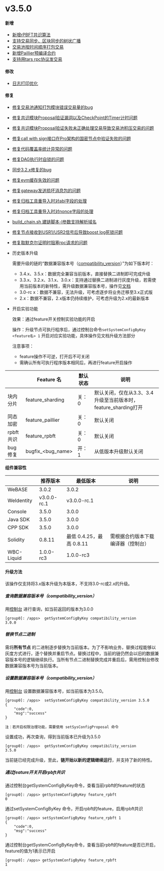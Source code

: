 # v3.5.0

#### 新增

* [新增rPBFT共识算法](https://github.com/FISCO-BCOS/FISCO-BCOS/pull/3602)
* [支持交易同步、区块同步的树状广播](https://github.com/FISCO-BCOS/FISCO-BCOS/pull/3630,)
* [交易池按时间顺序打包交易](https://github.com/FISCO-BCOS/FISCO-BCOS/pull/3889)
* [新增Paillier预编译合约](https://github.com/FISCO-BCOS/FISCO-BCOS/pull/3757)
* [支持用tars rpc协议发交易](https://github.com/FISCO-BCOS/FISCO-BCOS/pull/3718)

#### 修改

* [日志打印优化](https://github.com/FISCO-BCOS/FISCO-BCOS/pull/3845)

#### 修复

* [修复交易池通知打包模块错误交易量的bug](https://github.com/FISCO-BCOS/FISCO-BCOS/pull/3715)
* [修复共识模块Proposal验证漏洞以及CheckPoint的Timer计时问题](https://github.com/FISCO-BCOS/FISCO-BCOS/pull/3759)
* [修复共识模块Proposal验证失败未正确处理交易导致交易池积压交易的问题](https://github.com/FISCO-BCOS/FISCO-BCOS/pull/3809)
* [修复call with sign接口在Pro架构的国密节点中验证失败的问题](https://github.com/FISCO-BCOS/FISCO-BCOS/pull/3797)
* [修复代码覆盖率统计异常的问题](https://github.com/FISCO-BCOS/FISCO-BCOS/pull/3777)
* [修复DAG执行时自锁的问题](https://github.com/FISCO-BCOS/FISCO-BCOS/pull/3831)
* [同步3.2.x修复的bug](https://github.com/FISCO-BCOS/FISCO-BCOS/pull/3899)
* [修复evm缓存失效的问题](https://github.com/FISCO-BCOS/FISCO-BCOS/pull/3854)
* [修复gateway发送损坏消息包的问题](https://github.com/FISCO-BCOS/FISCO-BCOS/pull/3825)
* [修复归档工具重导入时对abi字段的处理](https://github.com/FISCO-BCOS/FISCO-BCOS/pull/3820)
* [修复归档工具重导入时对nonce字段的处理](https://github.com/FISCO-BCOS/FISCO-BCOS/pull/3811)
* [build_chain.sh 建链脚本-l参数支持解析域名](https://github.com/FISCO-BCOS/FISCO-BCOS/pull/3931)
* [修复节点接收到USR1/USR2信号后导致boost log死锁问题](https://github.com/FISCO-BCOS/FISCO-BCOS/pull/3947)
* [修复取默克尔证明时阻塞rpc请求的问题](https://github.com/FISCO-BCOS/FISCO-BCOS/pull/3955)


* 历史版本升级

  需要升级的链的“数据兼容版本号（[compatibility_version](#id5)）”为如下版本时：

  * 3.4.x、3.5.x：数据完全兼容当前版本，直接替换二进制即可完成升级
  * 3.3.x、3.2.x、3.1.x、3.0.x：支持通过替换二进制进行灰度升级，若需使用当前版本的新特性，需升级数据兼容版本号，操作见[文档](#id5)
  * 3.0-rc x：数据不兼容，无法升级，可考虑逐步将业务迁移至3.x正式版
  * 2.x：数据不兼容，2.x版本仍持续维护，可考虑升级为2.x的最新版本


* 开启实验功能

  效果：通过feature开关控制实验功能的开启

  操作：升级节点可执行程序后，通过控制台命令`setSystemConfigByKey <feature名> 1` 开启对应实验功能，具体操作见文档升级方法部分

  注意事项：
  * feature操作不可逆，打开后不可关闭
  * 需确认所有可执行程序版本相同后，再进行feature开启操作

|         | Feature 名           | 默认状态 | 说明                                         |
|---------|---------------------|------|--------------------------------------------|
| 块内分片    | feature_sharding    | 关：0  | 默认关闭，仅在从3.3、3.4升级至当前版本时，feature_sharding打开 |
| 同态加密    | feature_paillier    | 关：0  | 默认关闭                                       |
| rpbft共识 | feature_rpbft       | 关：0  | 默认关闭                                       |
| bug修复   | bugfix_\<bug_name\> | 开：1  | 从低版本升级默认关闭                                 |

**组件兼容性**

|            | 推荐版本        | 最低版本                | 说明                |
|------------|-------------|---------------------|-------------------|
| WeBASE     | 3.0.2       | 3.0.2               |                   |
| WeIdentity | v3.0.0-rc.1 | v3.0.0-rc.1         |                   |
| Console    | 3.5.0       | 3.0.0               |                   |
| Java SDK   | 3.5.0       | 3.0.0               |                   |
| CPP SDK    | 3.5.0       | 3.0.0               |                   |
| Solidity   | 0.8.11      | 最低 0.4.25，最高 0.8.11 | 需根据合约版本下载编译器（控制台） |
| WBC-Liquid | 1.0.0-rc3   | 1.0.0-rc3           |                   |

#### 升级方法

该操作仅支持将3.x版本升级为本版本，不支持3.0-rc或2.x的升级。

##### 查询数据兼容版本号（compatibility_version）

用[控制台](https://fisco-bcos-doc.readthedocs.io/zh_CN/latest/docs/operation_and_maintenance/console/console_commands.html#getsystemconfigbykey)
进行查询，如当前返回的版本为3.0.0

``` 
[group0]: /apps>  getSystemConfigByKey compatibility_version
3.0.0
```

##### 替换节点二进制

需将**所有节点**
的二进制逐步替换为当前版本。为了不影响业务，替换过程能够以灰度方式进行，逐个替换并重启节点。替换过程中，当前的链仍然会以旧的数据兼容版本号的逻辑继续执行。当所有节点二进制替换完成并重启后，需用控制台修改数据兼容版本号为当前版本。

##### 设置数据兼容版本号（compatibility_version）

用[控制台](https://fisco-bcos-doc.readthedocs.io/zh_CN/latest/docs/operation_and_maintenance/console/console_commands.html#setsystemconfigbykey)
设置数据兼容版本号，如当前版本为3.5.0。

```
[group0]: /apps>  setSystemConfigByKey compatibility_version 3.5.0
{
    "code":0,
    "msg":"success"
}

注：若开启权限治理功能，需要使用 setSysConfigProposal 命令
```

设置成功，再次查询，得到当前版本已升级为3.5.0

``` 
[group0]: /apps>  getSystemConfigByKey compatibility_version
3.5.0
```

当前链已经完成升级，至此，**链开始以新的逻辑继续运行**，并支持了新的特性。

##### 通过feature开关开启rpbft共识

通过控制台getSystemConfigByKey命令，查看当前rpbft的feature的状态

```
[group0]: /apps> getSystemConfigByKey feature_rpbft
0
```

通过setSystemConfigByKey 命令，开启rpbft的feature，启用rpbft共识

```
[group0]: /apps> setSystemConfigByKey feature_rpbft 1
{
    "code":0,
    "msg":"success"
}
```

通过控制台getSystemConfigByKey命令，查看当前rpbft的feature是否已开启，feature的值为1表示已开启

```
[group0]: /apps> getSystemConfigByKey feature_rpbft
1
```